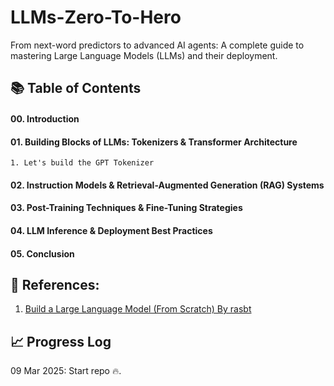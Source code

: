 # LLMs-Zero-To-Hero
From next-word predictors to advanced AI agents: A complete guide to mastering Large Language Models (LLMs) and their deployment.


## 📚 Table of Contents  

#### **00. Introduction**  
#### **01. Building Blocks of LLMs: Tokenizers & Transformer Architecture**  
    1. Let's build the GPT Tokenizer
#### **02. Instruction Models & Retrieval-Augmented Generation (RAG) Systems**  
#### **03. Post-Training Techniques & Fine-Tuning Strategies**  
#### **04. LLM Inference & Deployment Best Practices**  
#### **05. Conclusion**  

## 🔗 References:

1. [Build a Large Language Model (From Scratch) By rasbt](https://github.com/rasbt/LLMs-from-scratch?tab=readme-ov-file)


## 📈 Progress Log

09 Mar 2025: Start repo 🔥.
